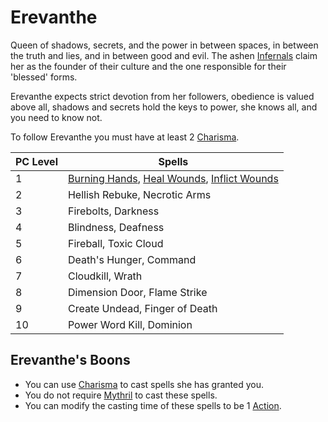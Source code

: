 # Erevanthe

Queen of shadows, secrets, and the power in between spaces, in between the truth and lies, and in between good and evil. The ashen [Infernals](../../../../Player%20Character%20Components/Ancenstries/Infernals.md) claim her as the founder of their culture and the one responsible for their 'blessed' forms. 

Erevanthe expects strict devotion from her followers, obedience is valued above all, shadows and secrets hold the keys to power, she knows all, and you need to know not.

To follow Erevanthe you must have at least 2 [Charisma](../../../../Player%20Character%20Components/Chosen%20Statistics/Charisma.md).

| PC Level | Spells                                                                                                                                                                                                         |
| -------- | -------------------------------------------------------------------------------------------------------------------------------------------------------------------------------------------------------------- |
| 1        | [Burning Hands](../../Mythril%20Spells/Level%201/Burning%20Hands.md), [Heal Wounds](../../Mythril%20Spells/Level%201/Heal%20Wounds.md), [Inflict Wounds](../../Mythril%20Spells/Level%201/Inflict%20Wounds.md) |
| 2        | Hellish Rebuke, Necrotic Arms                                                                                                                                                                                  |
| 3        | Firebolts, Darkness                                                                                                                                                                                            |
| 4        | Blindness, Deafness                                                                                                                                                                                            |
| 5        | Fireball, Toxic Cloud                                                                                                                                                                                          |
| 6        | Death's Hunger, Command                                                                                                                                                                                        |
| 7        | Cloudkill, Wrath                                                                                                                                                                                               |
| 8        | Dimension Door, Flame Strike                                                                                                                                                                                   |
| 9        | Create Undead, Finger of Death                                                                                                                                                                                 |
| 10       | Power Word Kill, Dominion                                                                                                                                                                                      |
## Erevanthe's Boons
- You can use [Charisma](../../../../Player%20Character%20Components/Chosen%20Statistics/Charisma.md) to cast spells she has granted you. 
- You do not require [Mythril](../../../Mythril.md) to cast these spells.
- You can modify the casting time of these spells to be 1 [Action](../../../../Game%20Structure/Action.md).